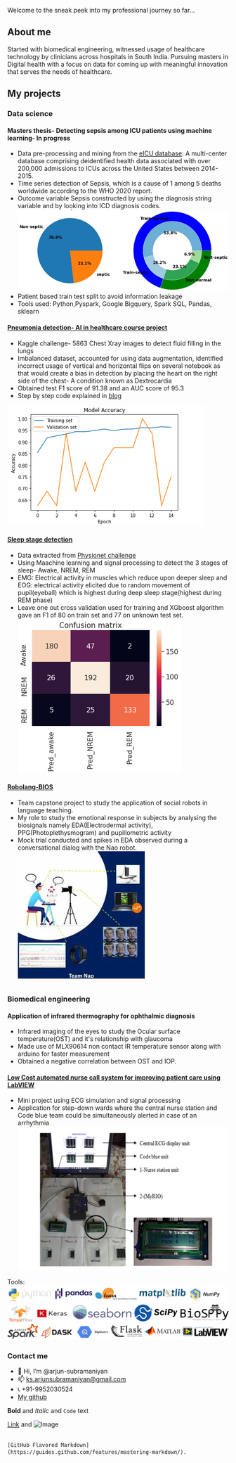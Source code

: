 Welcome to the sneak peek into my professional journey so far...

## About me
Started with biomedical engineering, witnessed usage of healthcare technology by clinicians across hospitals in South India. Pursuing masters in Digital health with a focus on data for coming up with meaningful innovation that serves the needs of healthcare.

## My projects
### **Data science**

#### Masters thesis- Detecting sepsis among ICU patients using machine learning- In progress
- Data pre-processing and mining from the [eICU database](https://eicu-crd.mit.edu/): A multi-center database comprising deidentified health data associated with over 200,000 admissions to ICUs across the United States between 2014-2015.
- Time series detection of Sepsis, which is a cause of 1 among 5 deaths worldwide according to the WHO 2020 report.
- Outcome variable Sepsis constructed by using the diagnosis string variable and by looking into ICD diagnosis codes.
![](/images/sep2.JPG)
- Patient based train test split to avoid information leakage
- Tools used: Python,Pyspark, Google Bigquery, Spark SQL, Pandas, sklearn

#### [Pneumonia detection- AI in healthcare course project](https://github.com/arjun-subramaniyan/healthcare-ml/blob/main/Pneumonia_detection.ipynb)
- Kaggle challenge- 5863 Chest Xray images to detect fluid filling in the lungs
- Imbalanced dataset, accounted for using data augmentation, identified incorrect usage of vertical and horizontal flips on several notebook as that would create a bias in detection by placing the heart on the right side of the chest- A condition known as Dextrocardia
- Obtained test F1 score of 91.38 and an AUC score of 95.3
- Step by step code explained in [blog](https://ks-arjunsubramaniyan.medium.com/pneumonia-classification-in-x-rays-using-deep-learning-247d27ed1b6f)

![](/images/pne7.png) 

#### [Sleep stage detection](https://github.com/arjun-subramaniyan/healthcare-ml/blob/main/EMGEOG_sleepstagetracker.ipynb)
- Data extracted from [Physionet challenge](https://physionet.org/content/challenge-2018/1.0.0/)
- Using Maachine learning and signal processing to detect the 3 stages of sleep- Awake, NREM, REM 
- EMG: Electrical activity in muscles which reduce upon deeper sleep and EOG: electrical activity elicited due to random movement of pupil(eyeball) which is highest during deep sleep stage(highest during REM phase)
- Leave one out cross validation used for training and XGboost algorithm gave an F1 of 80 on train set and 77 on unknown test set.
 ![](/images/sleep.png)
 
#### [Robolang-BIOS](https://capstone.utu.fi/en-robolang-bios)
 - Team capstone project to study the application of social robots in language teaching.
 - My role to study the emotional response in subjects by analysing the biosignals namely EDA(Electrodermal activity), PPG(Photoplethysmogram) and pupillometric activity
 - Mock trial conducted and spikes in EDA observed during a conversational dialog with the Nao robot.
 ![](/images/robolang.jpg)
 
### **Biomedical engineering**

#### Application of infrared thermography for ophthalmic diagnosis
 - Infrared imaging of the eyes to study the Ocular surface temperature(OST) and it's relationship with glaucoma
 - Made use of MLX90614 non contact IR temperature sensor along with arduino for faster measurement
 - Obtained a negative correlation between OST and IOP.
<p align="center">
  <src="/images/15.jpg">
</p>
 


#### [Low Cost automated nurse call system for improving patient care using LabVIEW](https://www.worldscientific.com/doi/10.4015/S1016237218500308)
- Mini project using ECG simulation and signal processing
- Application for step-down wards where the central nurse station and Code blue team could be simultaneously alerted in case of an arrhythmia 
 ![](/images/nc.png)
 

Tools:
 ![](/images/l1.png) 
 ![](/images/l2.png) 
 ![](/images/l3.png) 

### Contact me

- 👋 Hi, I’m @arjun-subramaniyan
- 📫 ks.arjunsubramaniyan@gmail.com
- 📞 +91-9952030524
- [My github](https://github.com/arjun-subramaniyan)

**Bold** and _Italic_ and `Code` text

[Link](url) and ![Image](src)
```

[GitHub Flavored Markdown](https://guides.github.com/features/mastering-markdown/).


